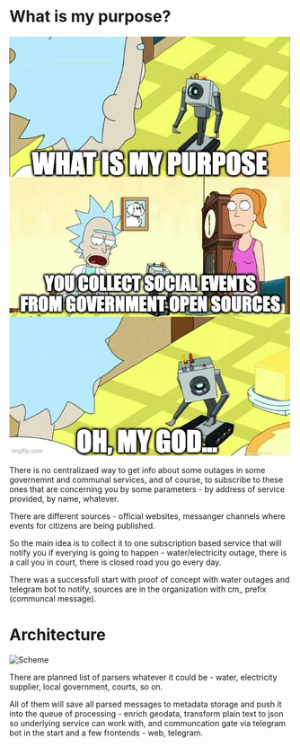 # What is my purpose?

![What is my purpose?](/img/purpose.jpeg)

There is no centralizaed way to get info about some outages in some governemnt and communal services, and of course, to subscribe to these ones that are concerning you by some parameters - by address of service provided, by name, whatever.

There are different sources - official websites, messanger channels where events for citizens are being published.

So the main idea is to collect it to one subscription based service that will notify you if everying is going to happen - water/electricity outage, there is a call you in court, there is closed road you go every day.

There was a successfull start with proof of concept with water outages and telegram bot to notify, sources are in the organization with cm_ prefix (communcal message).

# Architecture

![Scheme](/img/scheme.png)

There are planned list of parsers whatever it could be - water, electricity supplier, local government, courts, so on.

All of them will save all parsed messages to metadata storage and push it into the queue of processing - enrich geodata, transform plain text to json so underlying service can work with, and communcation gate via telegram bot in the start and a few frontends - web, telegram.